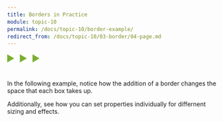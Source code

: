 ```yaml
---
title: Borders in Practice
module: topic-10
permalink: /docs/topic-10/border-example/
redirect_from: /docs/topic-10/03-border/04-page.md
---
```


<img src="./../../../img/arrow-divider.svg" style="width: 75px; border: none; margin: 0px 0 20px 0" />

In the following example, notice how the addition of a border changes the space that each box takes up.

<div class="codepen-embed">
  <p data-height="600" data-theme-id="30567" data-slug-hash="VrPYrY" data-default-tab="css,result" data-user="Media-Ed-Online" data-embed-version="2" data-pen-title="[Topic-09] Borders, Pt. 1" class="codepen"></p>
  <script async src="https://production-assets.codepen.io/assets/embed/ei.js"></script>
</div>


Additionally, see how you can set properties individually for differnent sizing and effects.

<div class="codepen-embed">
  <p data-height="400" data-theme-id="30567" data-slug-hash="OOWEKB" data-default-tab="css,result" data-user="Media-Ed-Online" data-embed-version="2" data-pen-title="[Topic-09] Boarders, Pt. 3" class="codepen"></p>
</div>
